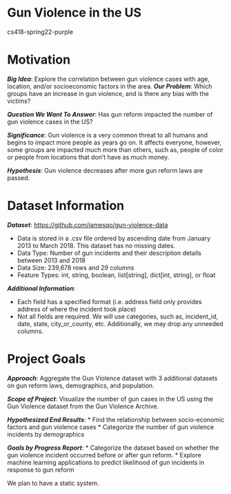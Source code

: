 # Gun Violence in the US
cs418-spring22-purple
# Motivation

***Big Idea***: Explore the correlation between gun violence cases with age, location, and/or socioeconomic factors in the area.
***Our Problem***: Which groups have an increase in gun violence, and is there any bias with the victims?

***Question We Want To Answer***: Has gun reform impacted the number of gun violence cases in the US?


***Significance***: Gun violence is a very common threat to all humans and begins to impact more people as years go on. It affects everyone, however, some groups are impacted much more than others, such as, people of color or people from locations that don’t have as much money.

***Hypothesis***: Gun violence decreases after more gun reform laws are passed.


# Dataset Information
***Dataset***: https://github.com/jamesqo/gun-violence-data

* Data is stored in a .csv file ordered by ascending date from January 2013 to March 2018. This dataset has no missing dates.
* Data Type: Number of gun incidents and their description details between 2013 and 2018
* Data Size:  239,678 rows and 29 columns
* Feature Types: int, string, boolean, list[string], dict[int, string], or float

***Additional Information***:
* Each field has a specified format (i.e. address field only provides address of where the incident took place)
* Not all fields are required. We will use categories, such as, incident_id, date, state, city_or_county, etc. Additionally, we may drop any unneeded columns.

# Project Goals
***Approach***: Aggregate the Gun Violence dataset with 3 additional datasets on gun reform laws, demographics, and population.

***Scope of Project***: Visualize the number of gun cases in the US using the Gun Violence dataset from the Gun Violence Archive.

***Hypothesized End Results***:
    * Find the relationship between socio-economic factors and gun violence cases
    * Categorize the number of gun violence incidents by demographics

***Goals by Progress Report***:
    * Categorize the dataset based on whether the gun violence incident occurred before or after gun reform.
    * Explore machine learning applications to predict likelihood of gun incidents in response to gun reform

We plan to have a static system.

